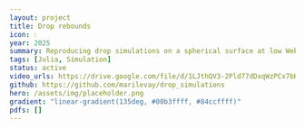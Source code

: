 ```yaml
---
layout: project
title: Drop rebounds
icon: 💧
year: 2025
summary: Reproducing drop simulations on a spherical surface at low Weber number.
tags: [Julia, Simulation]
status: active
video_urls: https://drive.google.com/file/d/1LJthQV3-2Pld77dDxqWzPCx7bKwBsb8r/preview
github: https://github.com/marilevay/drop_simulations
hero: /assets/img/placeholder.png
gradient: "linear-gradient(135deg, #00b3ffff, #84ccffff)"
pdfs: []
---
```


